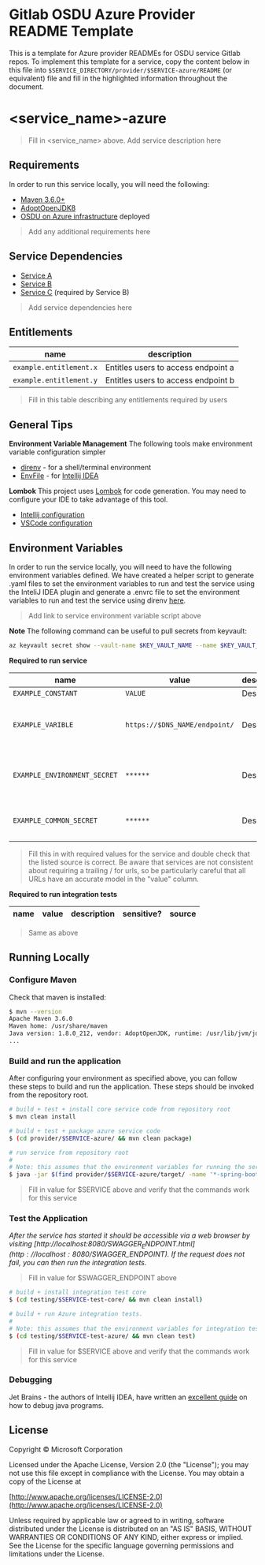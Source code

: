 # Gitlab OSDU Azure Provider README Template
This is a template for Azure provider READMEs for OSDU service Gitlab repos. To implement this template for a service, copy the content below in this file into `$SERVICE_DIRECTORY/provider/$SERVICE-azure/README` (or equivalent) file and fill in the highlighted information throughout the document. 

# <service_name>-azure
> Fill in <service_name> above. Add service description here

## Requirements

In order to run this service locally, you will need the following:

- [Maven 3.6.0+](https://maven.apache.org/download.cgi)
- [AdoptOpenJDK8](https://adoptopenjdk.net/)
- [OSDU on Azure infrastructure](https://community.opengroup.org/osdu/platform/deployment-and-operations/infra-azure-provisioning) deployed
> Add any additional requirements here

## Service Dependencies
- [Service A]()
- [Service B]()
- [Service C]() (required by Service B)

> Add service dependencies here

## Entitlements

| name | description 
| ---  | ---   |
| `example.entitlement.x` | Entitles users to access endpoint a |
| `example.entitlement.y` | Entitles users to access endpoint b |
> Fill in this table describing any entitlements required by users


## General Tips

**Environment Variable Management**
The following tools make environment variable configuration simpler
 - [direnv](https://direnv.net/) - for a shell/terminal environment
 - [EnvFile](https://plugins.jetbrains.com/plugin/7861-envfile) - for [Intellij IDEA](https://www.jetbrains.com/idea/)

**Lombok**
This project uses [Lombok](https://projectlombok.org/) for code generation. You may need to configure your IDE to take advantage of this tool.
 - [Intellij configuration](https://projectlombok.org/setup/intellij)
 - [VSCode configuration](https://projectlombok.org/setup/vscode)


## Environment Variables

In order to run the service locally, you will need to have the following environment variables defined. We have created a helper script to generate .yaml files to set the environment variables to run and test the service using the InteliJ IDEA plugin and generate a .envrc file to set the environment variables to run and test the service using direnv [here]().
> Add link to service environment variable script above

**Note** The following command can be useful to pull secrets from keyvault:
```bash
az keyvault secret show --vault-name $KEY_VAULT_NAME --name $KEY_VAULT_SECRET_NAME --query value -otsv
```

**Required to run service**

| name | value | description | sensitive? | source |
| ---  | ---   | ---         | ---        | ---    |
| `EXAMPLE_CONSTANT` | `VALUE` | Description | no | Constant |
| `EXAMPLE_VARIBLE` | `https://$DNS_NAME/endpoint/` | Description | no | Adding `/endpoint/` to DNS name for environment
| `EXAMPLE_ENVIRONMENT_SECRET` | `******` | Description | yes | Value of `secret_name` in environment keyvault |
| `EXAMPLE_COMMON_SECRET` | `******` | Description | yes | Value of `secret_name` in common keyvault |
> Fill this in with required values for the service and double check that the listed source is correct. Be aware that services are not consistent about requiring a trailing / for urls, so be particularly careful that all URLs have an accurate model in the "value" column.

**Required to run integration tests**

| name | value | description | sensitive? | source |
| ---  | ---   | ---         | ---        | ---    |
> Same as above

## Running Locally

### Configure Maven

Check that maven is installed:
```bash
$ mvn --version
Apache Maven 3.6.0
Maven home: /usr/share/maven
Java version: 1.8.0_212, vendor: AdoptOpenJDK, runtime: /usr/lib/jvm/jdk8u212-b04/jre
...
```

### Build and run the application

After configuring your environment as specified above, you can follow these steps to build and run the application. These steps should be invoked from the repository root.

```bash
# build + test + install core service code from repository root
$ mvn clean install

# build + test + package azure service code
$ (cd provider/$SERVICE-azure/ && mvn clean package)

# run service from repository root
#
# Note: this assumes that the environment variables for running the service as outlined above are already exported in your environment.
$ java -jar $(find provider/$SERVICE-azure/target/ -name '*-spring-boot.jar')

```
> Fill in value for $SERVICE above and verify that the commands work for this service

### Test the Application

_After the service has started it should be accessible via a web browser by visiting [http://localhost:8080/$SWAGGER_ENDPOINT.html](http://localhost:8080/$SWAGGER_ENDPOINT). If the request does not fail, you can then run the integration tests._
> Fill in value for $SWAGGER_ENDPOINT above

```bash
# build + install integration test core
$ (cd testing/$SERVICE-test-core/ && mvn clean install)

# build + run Azure integration tests.
#
# Note: this assumes that the environment variables for integration tests as outlined above are already exported in your environment.
$ (cd testing/$SERVICE-test-azure/ && mvn clean test)
```
> Fill in value for $SERVICE above and verify that the commands work for this service

### Debugging

Jet Brains - the authors of Intellij IDEA, have written an [excellent guide](https://www.jetbrains.com/help/idea/debugging-your-first-java-application.html) on how to debug java programs.

## License
Copyright © Microsoft Corporation

Licensed under the Apache License, Version 2.0 (the "License");
you may not use this file except in compliance with the License.
You may obtain a copy of the License at

[http://www.apache.org/licenses/LICENSE-2.0](http://www.apache.org/licenses/LICENSE-2.0)

Unless required by applicable law or agreed to in writing, software
distributed under the License is distributed on an "AS IS" BASIS,
WITHOUT WARRANTIES OR CONDITIONS OF ANY KIND, either express or implied.
See the License for the specific language governing permissions and
limitations under the License.
